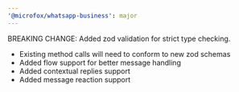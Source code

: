 ```yaml
---
'@microfox/whatsapp-business': major
---
```


BREAKING CHANGE: Added zod validation for strict type checking.

- Existing method calls will need to conform to new zod schemas
- Added flow support for better message handling
- Added contextual replies support
- Added message reaction support
